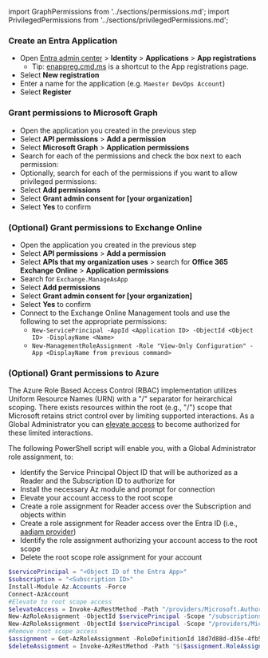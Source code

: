import GraphPermissions from '../sections/permissions.md';
import PrivilegedPermissions from '../sections/privilegedPermissions.md';

### Create an Entra Application

- Open [Entra admin center](https://entra.microsoft.com) > **Identity** > **Applications** > **App registrations**
  - Tip: [enappreg.cmd.ms](https://enappreg.cmd.ms) is a shortcut to the App registrations page.
- Select **New registration**
- Enter a name for the application (e.g. `Maester DevOps Account`)
- Select **Register**

### Grant permissions to Microsoft Graph

- Open the application you created in the previous step
- Select **API permissions** > **Add a permission**
- Select **Microsoft Graph** > **Application permissions**
- Search for each of the permissions and check the box next to each permission:
  <GraphPermissions/>
- Optionally, search for each of the permissions if you want to allow privileged permissions:
  <PrivilegedPermissions/>
- Select **Add permissions**
- Select **Grant admin consent for [your organization]**
- Select **Yes** to confirm

### (Optional) Grant permissions to Exchange Online

- Open the application you created in the previous step
- Select **API permissions** > **Add a permission**
- Select **APIs that my organization uses** > search for **Office 365 Exchange Online** > **Application permissions**
- Search for `Exchange.ManageAsApp`
- Select **Add permissions**
- Select **Grant admin consent for [your organization]**
- Select **Yes** to confirm
- Connect to the Exchange Online Management tools and use the following to set the appropriate permissions:
  - `New-ServicePrincipal -AppId <Application ID> -ObjectId <Object ID> -DisplayName <Name>`
  - `New-ManagementRoleAssignment -Role "View-Only Configuration" -App <DisplayName from previous command>`

### (Optional) Grant permissions to Azure

The Azure Role Based Access Control (RBAC) implementation utilizes Uniform Resource Names (URN) with a "/" separator for heirarchical scoping. There exists resources within the root (e.g., "/") scope that Microsoft retains strict control over by limiting supported interactions. As a Global Administrator you can [elevate access](https://learn.microsoft.com/en-us/azure/role-based-access-control/elevate-access-global-admin?tabs=powershell) to become authorized for these limited interactions.

The following PowerShell script will enable you, with a Global Administrator role assignment, to:
- Identify the Service Principal Object ID that will be authorized as a Reader and the Subscription ID to authorize for
- Install the necessary Az module and prompt for connection
- Elevate your account access to the root scope
- Create a role assignment for Reader access over the Subscription and objects within
- Create a role assignment for Reader access over the Entra ID (i.e., [aadiam provider](https://learn.microsoft.com/en-us/azure/role-based-access-control/permissions/identity#microsoftaadiam))
- Identify the role assignment authorizing your account access to the root scope
- Delete the root scope role assignment for your account

```powershell
$servicePrincipal = "<Object ID of the Entra App>"
$subscription = "<Subscription ID>"
Install-Module Az.Accounts -Force
Connect-AzAccount
#Elevate to root scope access
$elevateAccess = Invoke-AzRestMethod -Path "/providers/Microsoft.Authorization/elevateAccess?api-version=2015-07-01" -Method POST
New-AzRoleAssignment -ObjectId $servicePrincipal -Scope "/subscriptions/$subscription" -RoleDefinitionName "Reader" -ObjectType "ServicePrincipal"
New-AzRoleAssignment -ObjectId $servicePrincipal -Scope "/providers/Microsoft.aadiam" -RoleDefinitionName "Reader" -ObjectType "ServicePrincipal"
#Remove root scope access
$assignment = Get-AzRoleAssignment -RoleDefinitionId 18d7d88d-d35e-4fb5-a5c3-7773c20a72d9 -Scope "/"|?{$_.SignInName -eq (Get-AzContext).Account.Id}
$deleteAssignment = Invoke-AzRestMethod -Path "$($assignment.RoleAssignmentId)?api-version=2018-07-01" -Method DELETE
```